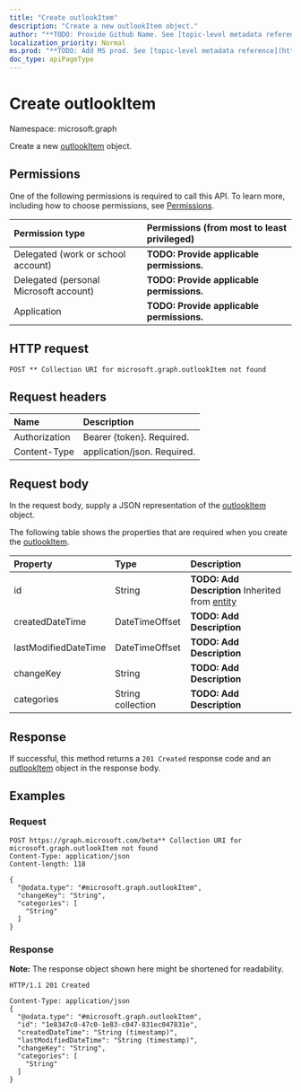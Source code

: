 ```yaml
---
title: "Create outlookItem"
description: "Create a new outlookItem object."
author: "**TODO: Provide Github Name. See [topic-level metadata reference](https://msgo.azurewebsites.net/add/document/guidelines/metadata.html#topic-level-metadata)**"
localization_priority: Normal
ms.prod: "**TODO: Add MS prod. See [topic-level metadata reference](https://msgo.azurewebsites.net/add/document/guidelines/metadata.html#topic-level-metadata)**"
doc_type: apiPageType
---
```


# Create outlookItem
Namespace: microsoft.graph

Create a new [outlookItem](../resources/outlookitem.md) object.

## Permissions
One of the following permissions is required to call this API. To learn more, including how to choose permissions, see [Permissions](/graph/permissions-reference).

|Permission type|Permissions (from most to least privileged)|
|:---|:---|
|Delegated (work or school account)|**TODO: Provide applicable permissions.**|
|Delegated (personal Microsoft account)|**TODO: Provide applicable permissions.**|
|Application|**TODO: Provide applicable permissions.**|

## HTTP request

<!-- {
  "blockType": "ignored"
}
-->
``` http
POST ** Collection URI for microsoft.graph.outlookItem not found
```

## Request headers
|Name|Description|
|:---|:---|
|Authorization|Bearer {token}. Required.|
|Content-Type|application/json. Required.|

## Request body
In the request body, supply a JSON representation of the [outlookItem](../resources/outlookitem.md) object.

The following table shows the properties that are required when you create the [outlookItem](../resources/outlookitem.md).

|Property|Type|Description|
|:---|:---|:---|
|id|String|**TODO: Add Description** Inherited from [entity](../resources/entity.md)|
|createdDateTime|DateTimeOffset|**TODO: Add Description**|
|lastModifiedDateTime|DateTimeOffset|**TODO: Add Description**|
|changeKey|String|**TODO: Add Description**|
|categories|String collection|**TODO: Add Description**|



## Response

If successful, this method returns a `201 Created` response code and an [outlookItem](../resources/outlookitem.md) object in the response body.

## Examples

### Request
<!-- {
  "blockType": "request",
  "name": "create_outlookitem_from_"
}
-->
``` http
POST https://graph.microsoft.com/beta** Collection URI for microsoft.graph.outlookItem not found
Content-Type: application/json
Content-length: 118

{
  "@odata.type": "#microsoft.graph.outlookItem",
  "changeKey": "String",
  "categories": [
    "String"
  ]
}
```


### Response
**Note:** The response object shown here might be shortened for readability.
<!-- {
  "blockType": "response",
  "truncated": true,
  "@odata.type": "microsoft.graph.outlookItem"
}
-->
``` http
HTTP/1.1 201 Created

Content-Type: application/json
{
  "@odata.type": "#microsoft.graph.outlookItem",
  "id": "1e8347c0-47c0-1e83-c047-831ec047831e",
  "createdDateTime": "String (timestamp)",
  "lastModifiedDateTime": "String (timestamp)",
  "changeKey": "String",
  "categories": [
    "String"
  ]
}
```

